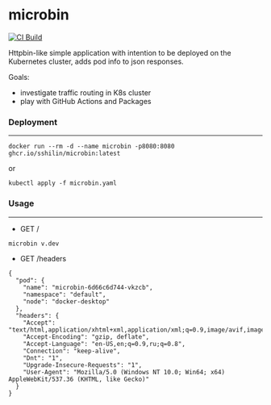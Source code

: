 # microbin

[![CI Build](https://github.com/sshilin/microbin/actions/workflows/ci-build.yaml/badge.svg)](https://github.com/sshilin/microbin/actions/workflows/ci-build.yaml)

Httpbin-like simple application with intention to be deployed on the Kubernetes cluster, adds pod info to json responses.

Goals:
- investigate traffic routing in K8s cluster
- play with GitHub Actions and Packages

### Deployment
---

    docker run --rm -d --name microbin -p8080:8080 ghcr.io/sshilin/microbin:latest

or

    kubectl apply -f microbin.yaml

### Usage
---
- GET /
```
microbin v.dev
```
- GET /headers
```
{
  "pod": {
    "name": "microbin-6d66c6d744-vkzcb",
    "namespace": "default",
    "node": "docker-desktop"
  },
  "headers": {
    "Accept": "text/html,application/xhtml+xml,application/xml;q=0.9,image/avif,image/webp,image/apng,*/*;q=0.8",
    "Accept-Encoding": "gzip, deflate",
    "Accept-Language": "en-US,en;q=0.9,ru;q=0.8",
    "Connection": "keep-alive",
    "Dnt": "1",
    "Upgrade-Insecure-Requests": "1",
    "User-Agent": "Mozilla/5.0 (Windows NT 10.0; Win64; x64) AppleWebKit/537.36 (KHTML, like Gecko)"
  }
}
```
